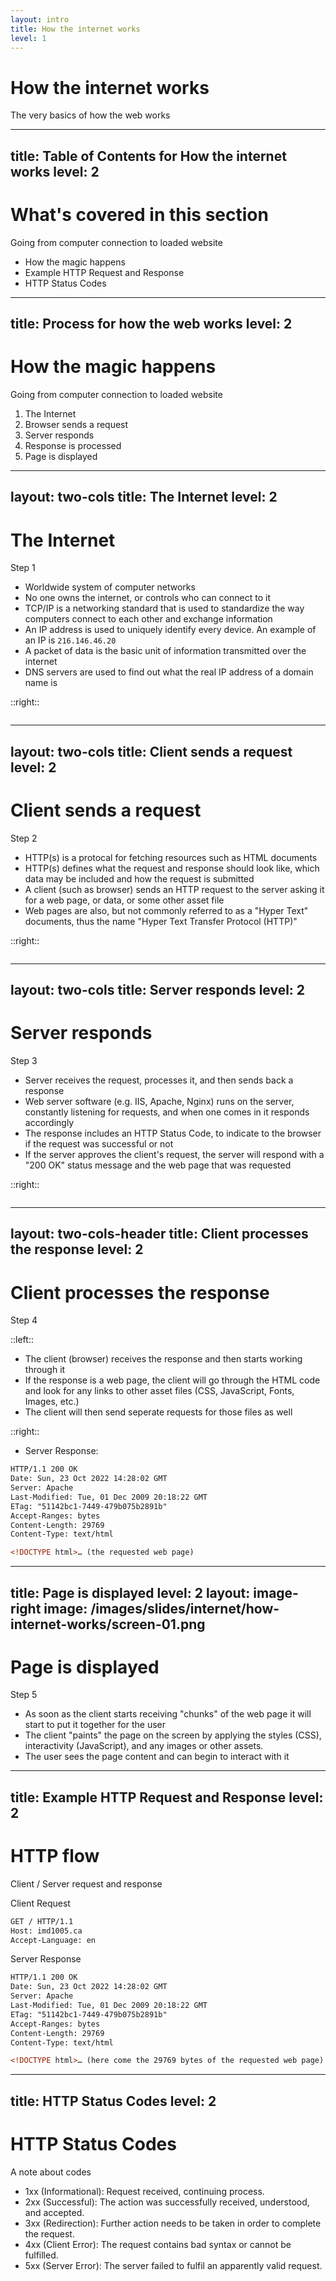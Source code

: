 ```yaml
---
layout: intro
title: How the internet works
level: 1
---
```


# How the internet works

The very basics of how the web works

---
title: Table of Contents for How the internet works
level: 2
---

# What's covered in this section
Going from computer connection to loaded website

* How the magic happens 
* Example HTTP Request and Response
* HTTP Status Codes

<!-- 

Slide notes: 

-->

---
title: Process for how the web works
level: 2
---

# How the magic happens
Going from computer connection to loaded website

1. The Internet
2. Browser sends a request
3. Server responds 
4. Response is processed
5. Page is displayed


<!-- 

Slide notes: 

-->


---
layout: two-cols
title: The Internet
level: 2
---

# The Internet
Step 1

* Worldwide system of computer networks 
* No one owns the internet, or controls who can connect to it
* TCP/IP is a networking standard that is used to standardize the way computers connect to each other and exchange information
* An IP address is used to uniquely identify every device. An example of an IP is `216.146.46.20`
* A packet of data is the basic unit of information transmitted over the internet
* DNS servers are used to find out what the real IP address of a domain name is

::right::
<div class="ml-10 bg-zinc-100">
<div class="flex justify-center">
    <img alt="" class="place-content-end h-120" src="/images/slides/internet/how-internet-works/map-01.png" />
</div>
</div>

<!-- 

Slide notes: 

Credit: 

https://thenounproject.com/icon/laptop-5407776/

-->

---
layout: two-cols
title: Client sends a request
level: 2
---

# Client sends a request
Step 2

* HTTP(s) is a protocal for fetching resources such as HTML documents
* HTTP(s) defines what the request and response should look like, which data may be included and how the request is submitted
* A client (such as browser) sends an HTTP request to the server asking it for a web page, or data, or some other asset file
* Web pages are also, but not commonly referred to as a "Hyper Text" documents, thus the name "Hyper Text Transfer Protocol (HTTP)"

::right::
<div class="ml-10 bg-zinc-100">
<div class="flex justify-center">
    <img alt="" class="place-content-end h-120" src="/images/slides/internet/how-internet-works/map-02.png" />
</div>
</div>



<!-- 

Slide notes: 

-->


---
layout: two-cols
title: Server responds
level: 2
---

# Server responds 
Step 3

* Server receives the request, processes it, and then sends back a response
* Web server software (e.g. IIS, Apache, Nginx) runs on the server, constantly listening for requests, and when one comes in it responds accordingly
* The response includes an HTTP Status Code, to indicate to the browser if the request was successful or not
* If the server approves the client's request, the server will respond with a "200 OK" status message and the web page that was requested

::right::
<div class="ml-10 bg-zinc-100">
    <div class="flex justify-center">
        <img alt="" class="place-content-end h-120" src="/images/slides/internet/how-internet-works/map-03.png" />
    </div>
</div>

<!-- 

Slide notes: 

-->



---
layout: two-cols-header
title: Client processes the response
level: 2
---

# Client processes the response
Step 4

::left::

* The client (browser) receives the response and then starts working through it
* If the response is a web page, the client will go through the HTML code and look for any links to other asset files (CSS, JavaScript, Fonts, Images, etc.) 
* The client will then send seperate requests for those files as well

::right::

* Server Response:

```html
HTTP/1.1 200 OK
Date: Sun, 23 Oct 2022 14:28:02 GMT
Server: Apache
Last-Modified: Tue, 01 Dec 2009 20:18:22 GMT
ETag: "51142bc1-7449-479b075b2891b"
Accept-Ranges: bytes
Content-Length: 29769
Content-Type: text/html

<!DOCTYPE html>… (the requested web page)
```


<!-- 

Slide notes: 

-->


---
title: Page is displayed
level: 2
layout: image-right
image: /images/slides/internet/how-internet-works/screen-01.png
---

# Page is displayed
Step 5

* As soon as the client starts receiving "chunks" of the web page it will start to put it together for the user
* The client "paints" the page on the screen by applying the styles (CSS), interactivity (JavaScript), and any images or other assets. 
* The user sees the page content and can begin to interact with it

<!-- 

Slide notes: 

-->



---
title: Example HTTP Request and Response
level: 2
---

# HTTP flow
Client / Server request and response

Client Request 

```html
GET / HTTP/1.1
Host: imd1005.ca
Accept-Language: en
```

Server Response 

```html
HTTP/1.1 200 OK
Date: Sun, 23 Oct 2022 14:28:02 GMT
Server: Apache
Last-Modified: Tue, 01 Dec 2009 20:18:22 GMT
ETag: "51142bc1-7449-479b075b2891b"
Accept-Ranges: bytes
Content-Length: 29769
Content-Type: text/html

<!DOCTYPE html>… (here come the 29769 bytes of the requested web page)
```

<!-- 

Slide notes: 

Credit: 

https://developer.mozilla.org/en-US/docs/Web/HTTP/Overview

-->


---
title: HTTP Status Codes
level: 2
---

# HTTP Status Codes
A note about codes 

* 1xx (Informational): Request received, continuing process.
* 2xx (Successful): The action was successfully received, understood, and accepted.
* 3xx (Redirection): Further action needs to be taken in order to complete the request.
* 4xx (Client Error): The request contains bad syntax or cannot be fulfilled.
* 5xx (Server Error): The server failed to fulfil an apparently valid request.

<!-- 

Slide notes: 

Credit: 

https://dev.opera.com/articles/http-response-codes/

-->
